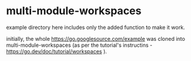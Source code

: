 # multi-module-workspaces


example directory here includes only the added function to make it work. 

initially, the whole https://go.googlesource.com/example was cloned into multi-module-workspaces (as per the tutorial's instructins - https://go.dev/doc/tutorial/workspaces ).